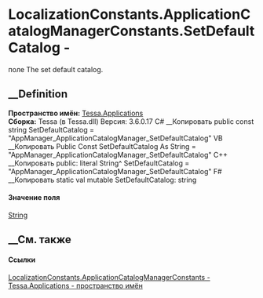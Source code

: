 # LocalizationConstants.ApplicationCatalogManagerConstants.SetDefaultCatalog -
поле
The set default catalog.
## __Definition
 **Пространство имён:** [Tessa.Applications](N_Tessa_Applications.htm)  
 **Сборка:** Tessa (в Tessa.dll) Версия: 3.6.0.17
C# __Копировать
     public const string SetDefaultCatalog = "AppManager_ApplicationCatalogManager_SetDefaultCatalog"
VB __Копировать
     Public Const SetDefaultCatalog As String = "AppManager_ApplicationCatalogManager_SetDefaultCatalog"
C++ __Копировать
     public:
    literal String^ SetDefaultCatalog = "AppManager_ApplicationCatalogManager_SetDefaultCatalog"
F# __Копировать
     static val mutable SetDefaultCatalog: string
#### Значение поля
[String](https://learn.microsoft.com/dotnet/api/system.string)
##  __См. также
#### Ссылки
[LocalizationConstants.ApplicationCatalogManagerConstants -
](T_Tessa_Applications_LocalizationConstants_ApplicationCatalogManagerConstants.htm)
[Tessa.Applications - пространство имён](N_Tessa_Applications.htm)
